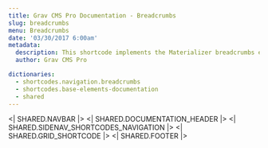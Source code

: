 ```yaml
---
title: Grav CMS Pro Documentation - Breadcrumbs
slug: breadcrumbs
menu: Breadcrumbs
date: '03/30/2017 6:00am'
metadata:
  description: This shortcode implements the Materializer breadcrumbs element
  author: Grav CMS Pro

dictionaries:
  - shortcodes.navigation.breadcrumbs
  - shortcodes.base-elements-documentation
  - shared
---
```


<| SHARED.NAVBAR |>
<| SHARED.DOCUMENTATION_HEADER |>
<| SHARED.SIDENAV_SHORTCODES_NAVIGATION |>
<| SHARED.GRID_SHORTCODE |>
<| SHARED.FOOTER |>

